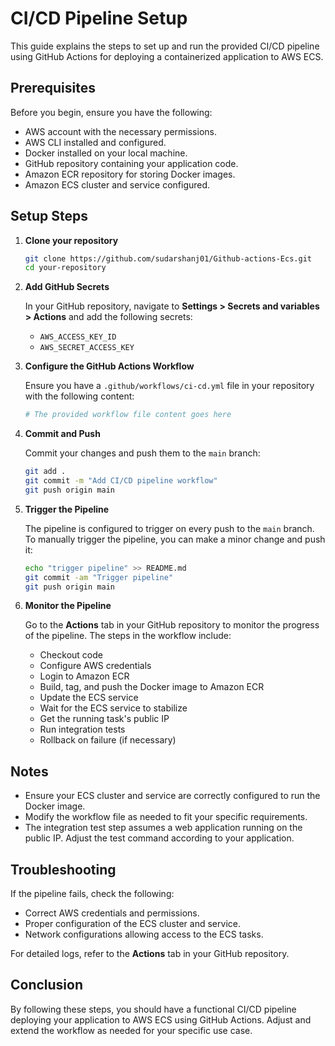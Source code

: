 
# CI/CD Pipeline Setup

This guide explains the steps to set up and run the provided CI/CD pipeline using GitHub Actions for deploying a containerized application to AWS ECS.

## Prerequisites

Before you begin, ensure you have the following:

- AWS account with the necessary permissions.
- AWS CLI installed and configured.
- Docker installed on your local machine.
- GitHub repository containing your application code.
- Amazon ECR repository for storing Docker images.
- Amazon ECS cluster and service configured.

## Setup Steps

1. **Clone your repository**

    ```sh
    git clone https://github.com/sudarshanj01/Github-actions-Ecs.git
    cd your-repository
    ```

2. **Add GitHub Secrets**

    In your GitHub repository, navigate to **Settings > Secrets and variables > Actions** and add the following secrets:

    - `AWS_ACCESS_KEY_ID`
    - `AWS_SECRET_ACCESS_KEY`

3. **Configure the GitHub Actions Workflow**

    Ensure you have a `.github/workflows/ci-cd.yml` file in your repository with the following content:

    ```yaml
    # The provided workflow file content goes here
    ```

4. **Commit and Push**

    Commit your changes and push them to the `main` branch:

    ```sh
    git add .
    git commit -m "Add CI/CD pipeline workflow"
    git push origin main
    ```

5. **Trigger the Pipeline**

    The pipeline is configured to trigger on every push to the `main` branch. To manually trigger the pipeline, you can make a minor change and push it:

    ```sh
    echo "trigger pipeline" >> README.md
    git commit -am "Trigger pipeline"
    git push origin main
    ```

6. **Monitor the Pipeline**

    Go to the **Actions** tab in your GitHub repository to monitor the progress of the pipeline. The steps in the workflow include:

    - Checkout code
    - Configure AWS credentials
    - Login to Amazon ECR
    - Build, tag, and push the Docker image to Amazon ECR
    - Update the ECS service
    - Wait for the ECS service to stabilize
    - Get the running task's public IP
    - Run integration tests
    - Rollback on failure (if necessary)

## Notes

- Ensure your ECS cluster and service are correctly configured to run the Docker image.
- Modify the workflow file as needed to fit your specific requirements.
- The integration test step assumes a web application running on the public IP. Adjust the test command according to your application.

## Troubleshooting

If the pipeline fails, check the following:

- Correct AWS credentials and permissions.
- Proper configuration of the ECS cluster and service.
- Network configurations allowing access to the ECS tasks.

For detailed logs, refer to the **Actions** tab in your GitHub repository.

## Conclusion

By following these steps, you should have a functional CI/CD pipeline deploying your application to AWS ECS using GitHub Actions. Adjust and extend the workflow as needed for your specific use case.

